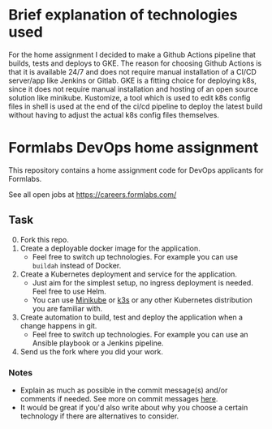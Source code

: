 # Brief explanation of technologies used 

For the home assignment I decided to make a Github Actions pipeline that builds, tests and deploys to GKE. The reason for choosing Github Actions is that it is available 24/7 and does not require manual installation of a CI/CD server/app like Jenkins or Gitlab. GKE is a fitting choice for deploying k8s, since it does not require manual installation and hosting of an open source solution like minikube. Kustomize, a tool which is used to edit k8s config files in shell is used at the end of the ci/cd pipeline to deploy the latest build without having to adjust the actual k8s config files themselves.



# Formlabs DevOps home assignment

This repository contains a home assignment code for DevOps applicants for Formlabs.

See all open jobs at https://careers.formlabs.com/


## Task

0. Fork this repo.
1. Create a deployable docker image for the application.
    - Feel free to switch up technologies. For example you can use `buildah` instead of Docker.
2. Create a Kubernetes deployment and service for the application.
    - Just aim for the simplest setup, no ingress deployment is needed. Feel free to use Helm.
    - You can use [Minikube](https://minikube.sigs.k8s.io/docs/start/) or [k3s](https://k3s.io/) or any other Kubernetes distribution you are familiar with.
3. Create automation to build, test and deploy the application when a change happens in git.
    - Feel free to switch up technologies. For example you can use an Ansible playbook or a Jenkins pipeline.
4. Send us the fork where you did your work.

### Notes

- Explain as much as possible in the commit message(s) and/or comments if needed. See more on commit messages [here](https://chris.beams.io/posts/git-commit/).
- It would be great if you'd also write about why you choose a certain technology if there are alternatives to consider.
